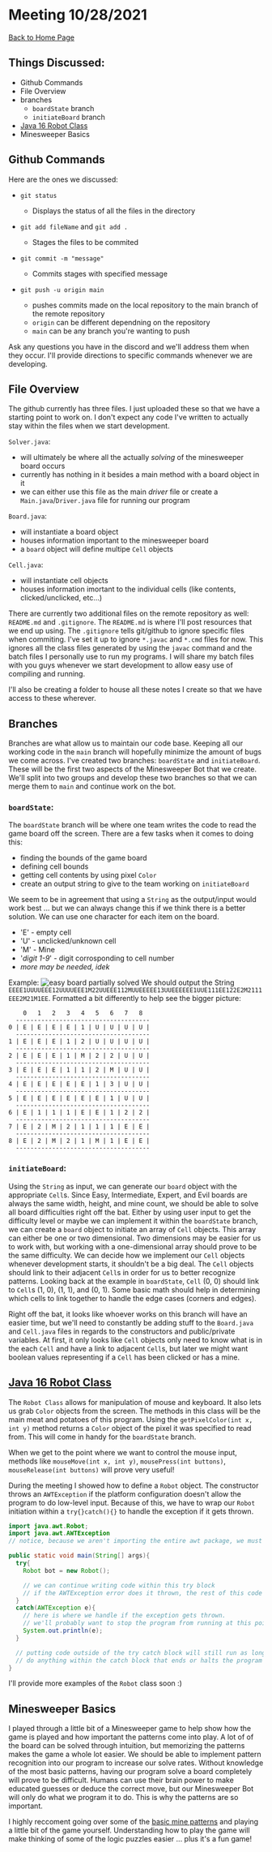 # Meeting 10/28/2021

[Back to Home Page](../README.md)

## Things Discussed:

- Github Commands
- File Overview
- branches
  - `boardState` branch
  - `initiateBoard` branch
- [Java 16 Robot Class](https://docs.oracle.com/en/java/javase/16/docs/api/java.desktop/java/awt/Robot.html)
- Minesweeper Basics

## Github Commands 

Here are the ones we discussed:
- `git status`
  - Displays the status of all the files in the directory

- `git add fileName` and `git add .`
  - Stages the files to be commited

- `git commit -m "message"`
  - Commits stages with specified message

- `git push -u origin main`
  - pushes commits made on the local repository to the main branch of the remote repository
  - `origin` can be different dependning on the repository
  - `main` can be any branch you're wanting to push

Ask any questions you have in the discord and we'll address them when they occur. I'll provide directions to specific commands whenever we are developing.

## File Overview

The github currently has three files. I just uploaded these so that we have a starting point to work on. I don't expect any code I've written to actually stay within the files when we start development. 

`Solver.java`:
- will ultimately be where all the actually *solving* of the minesweeper board occurs
- currently has nothing in it besides a main method with a board object in it
- we can either use this file as the main *driver* file or create a `Main.java`/`Driver.java` file for running our program

`Board.java`:
- will instantiate a board object
- houses information important to the minesweeper board
- a `board` object will define multipe `Cell` objects

`Cell.java`:
- will instantiate cell objects 
- houses information imortant to the individual cells (like contents, clicked/unclicked, etc...)

There are currently two additional files on the remote repository as well: `README.md` and `.gitignore`. The `README.md` is where I'll post resources that we end up using. The `.gitignore` tells git/github to ignore specific files when commiting. I've set it up to ignore `*.javac` and `*.cmd` files for now. This ignores all the class files generated by using the `javac` command and the batch files I personally use to run my programs. I will share my batch files with you guys whenever we start development to allow easy use of compiling and running.

I'll also be creating a folder to house all these notes I create so that we have access to these wherever.

## Branches

Branches are what allow us to maintain our code base. Keeping all our working code in the `main` branch will hopefully minimize the amount of bugs we come across. I've created two branches: `boardState` and `initiateBoard`. These will be the first two aspects of the Minesweeper Bot that we create. We'll split into two groups and develop these two branches so that we can merge them to `main` and continue work on the bot.

### `boardState`:
The `boardState` branch will be where one team writes the code to read the game board off the screen. 
There are a few tasks when it comes to doing this:
- finding the bounds of the game board
- defining cell bounds
- getting cell contents by using pixel `Color`
- create an output string to give to the team working on `initiateBoard`

We seem to be in agreement that using a `String` as the output/input would work best ... but we can always change this if we think there is a better solution. We can use one character for each item on the board.
- 'E' - empty cell
- 'U' - unclicked/unknown cell
- 'M' - Mine
- '*digit 1-9*' - digit corrosponding to cell number
- *more may be needed, idek*

Example:
![easy board partially solved](https://i.imgur.com/RsaqbiO.png)
We should output the String `EEEE1UUUUEEE12UUUUEEE1M22UUEEE112MUUEEEEE13UUEEEEEE1UUE111EE122E2M2111EEE2M21M1EE`.
Formatted a bit differently to help see the bigger picture:
```
    0   1   2   3   4   5   6   7   8
  -------------------------------------
0 | E | E | E | E | 1 | U | U | U | U |
  -------------------------------------
1 | E | E | E | 1 | 2 | U | U | U | U |
  -------------------------------------
2 | E | E | E | 1 | M | 2 | 2 | U | U |
  -------------------------------------
3 | E | E | E | 1 | 1 | 2 | M | U | U |
  -------------------------------------
4 | E | E | E | E | E | 1 | 3 | U | U |
  -------------------------------------
5 | E | E | E | E | E | E | 1 | U | U |
  -------------------------------------
6 | E | 1 | 1 | 1 | E | E | 1 | 2 | 2 |
  -------------------------------------
7 | E | 2 | M | 2 | 1 | 1 | 1 | E | E |
  -------------------------------------
8 | E | 2 | M | 2 | 1 | M | 1 | E | E |
  -------------------------------------
```

### `initiateBoard`:
Using the `String` as input, we can generate our `board` object with the appropriate `Cell`s. Since Easy, Intermediate, Expert, and Evil boards are always the same width, height, and mine count, we should be able to solve all board difficulties right off the bat. Either by using user input to get the difficulty level or maybe we can implement it within the `boardState` branch, we can create a `board` object to initiate an array of `Cell` objects. This array can either be one or two dimensional. Two dimensions may be easier for us to work with, but working with a one-dimensional array should prove to be the same difficulty. We can decide how we implement our `Cell` objects whenever development starts, it shouldn't be a big deal. The `Cell` objects should link to their adjacent `Cell`s in order for us to better recognize patterns. Looking back at the example in `boardState`, `Cell` (0, 0) should link to `Cell`s (1, 0), (1, 1), and (0, 1). Some basic math should help in determining which cells to link together to handle the edge cases (corners and edges). 

Right off the bat, it looks like whoever works on this branch will have an easier time, but we'll need to constantly be adding stuff to the `Board.java` and `Cell.java` files in regards to the constructors and public/private variables. At first, it only looks like `Cell` objects only need to know what is in the each `Cell` and have a link to adjacent `Cell`s, but later we might want boolean values representing if a `Cell` has been clicked or has a mine.

## [Java 16 Robot Class](https://docs.oracle.com/en/java/javase/16/docs/api/java.desktop/java/awt/Robot.html)

The `Robot Class` allows for manipulation of mouse and keyboard. It also lets us grab `Color` objects from the screen. The methods in this class will be the main meat and potatoes of this program. Using the `getPixelColor(int x, int y)` method returns a `Color` object of the pixel it was specified to read from. This will come in handy for the `boardState` branch.

When we get to the point where we want to control the mouse input, methods like `mouseMove​(int x, int y)`, `mousePress​(int buttons)`, `mouseRelease​(int buttons)` will prove very useful!

During the meeting I showed how to define a `Robot` object. The constructor throws an `AWTException` if the platform configuration doesn't allow the program to do low-level input. Because of this, we have to wrap our `Robot` initiation within a `try{}catch(){}` to handle the exception if it gets thrown.
```java
import java.awt.Robot;
import java.awt.AWTException
// notice, because we aren't importing the entire awt package, we must import the AWTException.

public static void main(String[] args){
  try{
    Robot bot = new Robot();

    // we can continue writing code within this try block
    // if the AWTException error does it thrown, the rest of this code will not run
  }
  catch(AWTException e){
    // here is where we handle if the exception gets thrown.
    // we'll probably want to stop the program from running at this point, but I'll just print the error for this example.
    System.out.println(e);
  }

  // putting code outside of the try catch block will still run as long as we don't 
  // do anything within the catch block that ends or halts the program
}

```
I'll provide more examples of the `Robot` class soon :)

## Minesweeper Basics

I played through a little bit of a Minesweeper game to help show how the game is played and how important the patterns come into play. A lot of of the board can be solved through intuition, but memorizing the patterns makes the game a whole lot easier. We should be able to implement pattern recognition into our program to increase our solve rates. Without knowledge of the most basic patterns, having our program solve a board completely will prove to be difficult. Humans can use their brain power to make educated guesses or deduce the correct move, but our Minesweeper Bot will only do what we program it to do. This is why the patterns are so important.

I highly reccoment going over some of the [basic mine patterns](https://minesweeper.online/help/patterns) and playing a little bit of the game yourself. Understanding how to play the game will make thinking of some of the logic puzzles easier ... plus it's a fun game!
 

